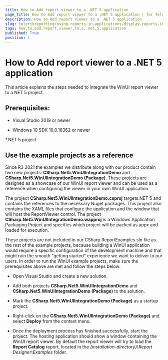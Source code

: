 ```yaml
---
title: How to Add report viewer to a .NET 5 application
page_title: How to Add report viewer to a .NET 5 application | for Telerik Reporting Documentation
description: How to Add report viewer to a .NET 5 application
slug: telerikreporting/using-reports-in-applications/display-reports-in-applications/winui-3-desktop-application/how-to-add-report-viewer-to-a-.net-5-application
tags: how,to,add,report,viewer,to,a,.net,5,application
published: True
position: 1
---
```


# How to Add report viewer to a .NET 5 application



This article explains the steps needed to integrate the WinUI report viewer to a.NET 5 project. 

## Prerequisites:

* Visual Studio 2019 or newer

* Windows 10 SDK 10.0.18362 or newer

*.NET 5 project

## Use the example projects as a reference

Since R3 2021 the examples we distribute along with our product contain two new projects:           __CSharp.Net5.WinUIIntegrationDemo__ and __CSharp.Net5.WinUIIntegrationDemo (Package)__.           These projects are designed as a showcase of our WinUI report viewer and can be used as a reference when configuring the viewer in your own WinUI application.         

The project __CSharp.Net5.WinUIIntegrationDemo.csproj__ targets.NET 5 and contains the references to the necessary Nuget packages.           This project also contains the XAML files that configure the application and the window that will host the ReportViewer control.           The project __CSharp.Net5.WinUIIntegrationDemo.wapproj__ is a Windows Application Packaging Project and specifies which project will be packed as.appx and loaded for execution.         

These projects are not included in our CSharp.ReportExamples.sln file as the rest of the example projects, because building a WinUI application would require a specific configuration           of the development machine and that might ruin the smooth "getting started" experience we want to deliver to our users.           In order to run the WinUI example projects, make sure the prerequisites above are met and follow the steps below:         

* Open Visual Studio and create a new solution.

* Add both projects __CSharp.Net5.WinUIIntegrationDemo__ and __CSharp.Net5.WinUIIntegrationDemo (Package)__ to the solution.             

* Mark the __CSharp.Net5.WinUIIntegrationDemo (Package)__ as a startup project.             

* Right-click on the __CSharp.Net5.WinUIIntegrationDemo (Package)__ and select __Deploy__ from the context menu.             

* Once the deployment process has finished successfully, start the project. The hosting application should show a window containing the WinUI report viewer.               By default the report viewer will try to load the __Report Catalog__ report, located in the *{installation-directory}\Report Designer\Examples*  folder.             


